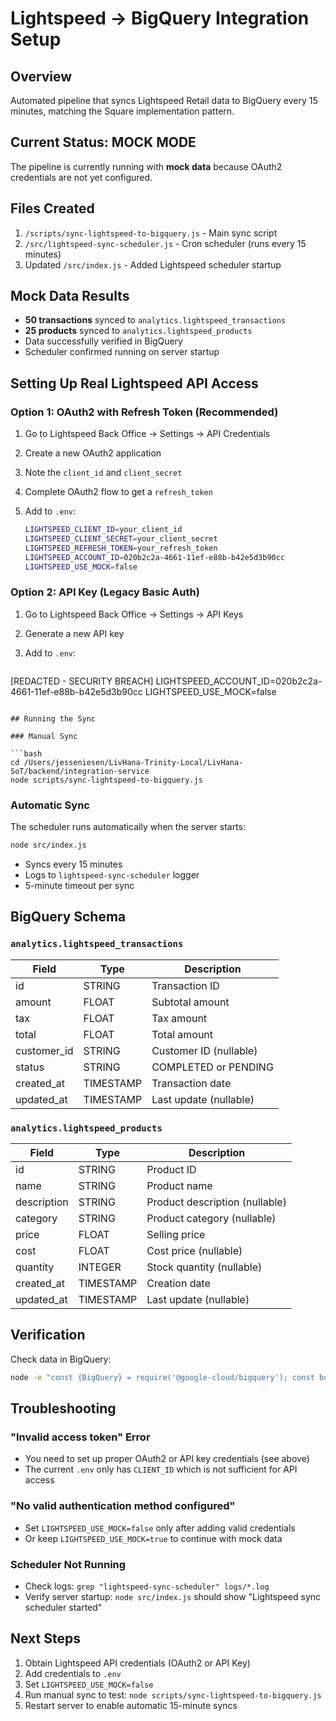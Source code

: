 <!-- Optimized: 2025-10-06 -->
<!-- RPM: 1.6.2.1.1.6.2.1_LIGHTSPEED_SETUP_20251006 -->
<!-- Session: E2E RPM DNA Application -->
<!-- AOM: RND (Reggie & Dro) -->
<!-- COI: TECHNOLOGY -->
<!-- RPM: HIGH -->
<!-- ACTION: BUILD -->

# Lightspeed → BigQuery Integration Setup

## Overview

Automated pipeline that syncs Lightspeed Retail data to BigQuery every 15 minutes, matching the Square implementation pattern.

## Current Status: MOCK MODE

The pipeline is currently running with **mock data** because OAuth2 credentials are not yet configured.

## Files Created

1. `/scripts/sync-lightspeed-to-bigquery.js` - Main sync script
2. `/src/lightspeed-sync-scheduler.js` - Cron scheduler (runs every 15 minutes)
3. Updated `/src/index.js` - Added Lightspeed scheduler startup

## Mock Data Results

- **50 transactions** synced to `analytics.lightspeed_transactions`
- **25 products** synced to `analytics.lightspeed_products`
- Data successfully verified in BigQuery
- Scheduler confirmed running on server startup

## Setting Up Real Lightspeed API Access

### Option 1: OAuth2 with Refresh Token (Recommended)

1. Go to Lightspeed Back Office → Settings → API Credentials
2. Create a new OAuth2 application
3. Note the `client_id` and `client_secret`
4. Complete OAuth2 flow to get a `refresh_token`
5. Add to `.env`:

   ```bash
   LIGHTSPEED_CLIENT_ID=your_client_id
   LIGHTSPEED_CLIENT_SECRET=your_client_secret
   LIGHTSPEED_REFRESH_TOKEN=your_refresh_token
   LIGHTSPEED_ACCOUNT_ID=020b2c2a-4661-11ef-e88b-b42e5d3b90cc
   LIGHTSPEED_USE_MOCK=false
   ```

### Option 2: API Key (Legacy Basic Auth)

1. Go to Lightspeed Back Office → Settings → API Keys
2. Generate a new API key
3. Add to `.env`:

   ```bash

[REDACTED - SECURITY BREACH]
   LIGHTSPEED_ACCOUNT_ID=020b2c2a-4661-11ef-e88b-b42e5d3b90cc
   LIGHTSPEED_USE_MOCK=false

   ```

## Running the Sync

### Manual Sync

```bash
cd /Users/jesseniesen/LivHana-Trinity-Local/LivHana-SoT/backend/integration-service
node scripts/sync-lightspeed-to-bigquery.js
```

### Automatic Sync

The scheduler runs automatically when the server starts:

```bash
node src/index.js
```

- Syncs every 15 minutes
- Logs to `lightspeed-sync-scheduler` logger
- 5-minute timeout per sync

## BigQuery Schema

### `analytics.lightspeed_transactions`

| Field | Type | Description |
|-------|------|-------------|
| id | STRING | Transaction ID |
| amount | FLOAT | Subtotal amount |
| tax | FLOAT | Tax amount |
| total | FLOAT | Total amount |
| customer_id | STRING | Customer ID (nullable) |
| status | STRING | COMPLETED or PENDING |
| created_at | TIMESTAMP | Transaction date |
| updated_at | TIMESTAMP | Last update (nullable) |

### `analytics.lightspeed_products`

| Field | Type | Description |
|-------|------|-------------|
| id | STRING | Product ID |
| name | STRING | Product name |
| description | STRING | Product description (nullable) |
| category | STRING | Product category (nullable) |
| price | FLOAT | Selling price |
| cost | FLOAT | Cost price (nullable) |
| quantity | INTEGER | Stock quantity (nullable) |
| created_at | TIMESTAMP | Creation date |
| updated_at | TIMESTAMP | Last update (nullable) |

## Verification

Check data in BigQuery:

```bash
node -e "const {BigQuery} = require('@google-cloud/bigquery'); const bq = new BigQuery({projectId: 'reggieanddrodispensary'}); (async () => { const [txns] = await bq.dataset('analytics').table('lightspeed_transactions').query('SELECT COUNT(*) as count FROM \`reggieanddrodispensary.analytics.lightspeed_transactions\`'); const [prods] = await bq.dataset('analytics').table('lightspeed_products').query('SELECT COUNT(*) as count FROM \`reggieanddrodispensary.analytics.lightspeed_products\`'); console.log('Transactions:', txns[0].count); console.log('Products:', prods[0].count); })();"
```

## Troubleshooting

### "Invalid access token" Error

- You need to set up proper OAuth2 or API key credentials (see above)
- The current `.env` only has `CLIENT_ID` which is not sufficient for API access

### "No valid authentication method configured"

- Set `LIGHTSPEED_USE_MOCK=false` only after adding valid credentials
- Or keep `LIGHTSPEED_USE_MOCK=true` to continue with mock data

### Scheduler Not Running

- Check logs: `grep "lightspeed-sync-scheduler" logs/*.log`
- Verify server startup: `node src/index.js` should show "Lightspeed sync scheduler started"

## Next Steps

1. Obtain Lightspeed API credentials (OAuth2 or API Key)
2. Add credentials to `.env`
3. Set `LIGHTSPEED_USE_MOCK=false`
4. Run manual sync to test: `node scripts/sync-lightspeed-to-bigquery.js`
5. Restart server to enable automatic 15-minute syncs

<!-- Last verified: 2025-10-02 -->

<!-- Optimized: 2025-10-02 -->

<!-- Last updated: 2025-10-02 -->

<!-- Last optimized: 2025-10-02 -->
